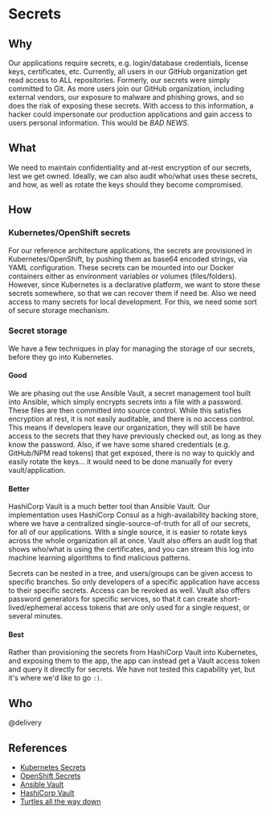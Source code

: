 # Secrets

## Why

Our applications require secrets, e.g. login/database credentials, license keys, certificates, etc. Currently, all users in our GitHub organization get read access to ALL repositories. Formerly, our secrets were simply committed to Git. As more users join our GitHub organization, including external vendors, our exposure to malware and phishing grows, and so does the risk of exposing these secrets. With access to this information, a hacker could impersonate our production applications and gain access to users personal information. This would be *BAD NEWS*.

## What

We need to maintain confidentiality and at-rest encryption of our secrets, lest we get owned. Ideally, we can also audit who/what uses these secrets, and how, as well as rotate the keys should they become compromised.

## How

### Kubernetes/OpenShift secrets

For our reference architecture applications, the secrets are provisioned in Kubernetes/OpenShift, by pushing them as base64 encoded strings, via YAML configuration. These secrets can be mounted into our Docker containers either as environment variables or volumes (files/folders). However, since Kubernetes is a declarative platform, we want to store these secrets somewhere, so that we can recover them if need be. Also we need access to many secrets for local development. For this, we need some sort of secure storage mechanism.

### Secret storage

We have a few techniques in play for managing the storage of our secrets, before they go into Kubernetes.

#### Good

We are phasing out the use Ansible Vault, a secret management tool built into Ansible, which simply encrypts secrets into a file with a password. These files are then committed into source control. While this satisfies encryption at rest, it is not easily auditable, and there is no access control. This means if developers leave our organization, they will still be have access to the secrets that they have previously checked out, as long as they know the password. Also, if we have some shared credentials (e.g. GitHub/NPM read tokens) that get exposed, there is no way to quickly and easily rotate the keys... it would need to be done manually for every vault/application.

#### Better

HashiCorp Vault is a much better tool than Ansible Vault. Our implementation uses HashiCorp Consul as a high-availability backing store, where we have a centralized single-source-of-truth for all of our secrets, for all of our applications. With a single source, it is easier to rotate keys across the whole organization all at once. Vault also offers an audit log that shows who/what is using the certificates, and you can stream this log into machine learning algorithms to find malicious patterns.

Secrets can be nested in a tree, and users/groups can be given access to specific branches. So only developers of a specific application have access to their specific secrets. Access can be revoked as well. Vault also offers password generators for specific services, so that it can create short-lived/ephemeral access tokens that are only used for a single request, or several minutes.

#### Best

Rather than provisioning the secrets from HashiCorp Vault into Kubernetes, and exposing them to the app, the app can instead get a Vault access token and query it directly for secrets. We have not tested this capability yet, but it's where we'd like to go `:)`.

## Who

@delivery

## References

-   [Kubernetes Secrets](https://kubernetes.io/docs/concepts/configuration/secret/)
-   [OpenShift Secrets](https://docs.openshift.com/container-platform/3.4/dev_guide/secrets.html)
-   [Ansible Vault](http://docs.ansible.com/ansible/playbooks_vault.html)
-   [HashiCorp Vault](https://www.vaultproject.io/)
-   [Turtles all the way down](https://www.youtube.com/watch?v=OUSvv2maMYI)
